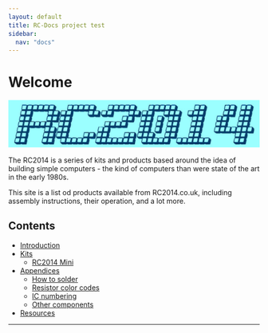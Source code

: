 ```yaml
---
layout: default
title: RC-Docs project test
sidebar:
  nav: "docs"
---
```


# Welcome

![](RC2014-logo.jpg)

The RC2014 is a series of kits and products based around the idea of building simple computers - the kind of computers than were state of the art in the early 1980s.

This site is a list od products available from RC2014.co.uk, including assembly instructions, their operation, and a lot more.

## Contents


* [Introduction](introduction.html)
* [Kits](kits/kits.html)
  * [RC2014 Mini](kits/rc2014mini/guide.html)
* [Appendices](appendices.html)
  * [How to solder](appendices/soldering.html)
  * [Resistor color codes](appendices/resistor_color_code.html)
  * [IC numbering](appendices/ic_numbering.html)
  * [Other components](appendices/components.html)
* [Resources](resources.html)


---

